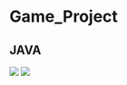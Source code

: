 Game_Project
=============
JAVA
-------------


<img src="https://capsule-render.vercel.app/api?type=waving&color=BDBDC8&height=150&section=header&text=JAVA_GAME_PROJECT" />
<img src="https://capsule-render.vercel.app/api?type=waving&color=BDBDC8&height=150&section=footer" />
